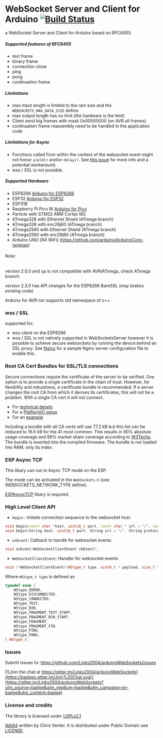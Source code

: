 WebSocket Server and Client for Arduino [![Build Status](https://github.com/Links2004/arduinoWebSockets/workflows/CI/badge.svg?branch=master)](https://github.com/Links2004/arduinoWebSockets/actions?query=workflow%3ACI+branch%3Amaster)
===========================================

a WebSocket Server and Client for Arduino based on RFC6455.


##### Supported features of RFC6455 #####
 - text frame
 - binary frame
 - connection close
 - ping
 - pong
 - continuation frame

##### Limitations #####
 - max input length is limited to the ram size and the ```WEBSOCKETS_MAX_DATA_SIZE``` define
 - max output length has no limit (the hardware is the limit)
 - Client send big frames with mask 0x00000000 (on AVR all frames)
 - continuation frame reassembly need to be handled in the application code

 ##### Limitations for Async #####
 - Functions called from within the context of the websocket event might not honor `yield()` and/or `delay()`.  See [this issue](https://github.com/Links2004/arduinoWebSockets/issues/58#issuecomment-192376395) for more info and a potential workaround.
 - wss / SSL is not possible.

##### Supported Hardware #####
 - ESP8266 [Arduino for ESP8266](https://github.com/esp8266/Arduino/)
 - ESP32 [Arduino for ESP32](https://github.com/espressif/arduino-esp32)
 - ESP31B
 - Raspberry Pi Pico W [Arduino for Pico](https://github.com/earlephilhower/arduino-pico)
 - Particle with STM32 ARM Cortex M3
 - ATmega328 with Ethernet Shield (ATmega branch)
 - ATmega328 with enc28j60 (ATmega branch)
 - ATmega2560 with Ethernet Shield (ATmega branch)
 - ATmega2560 with enc28j60 (ATmega branch)
 - Arduino UNO [R4 WiFi] (https://github.com/arduino/ArduinoCore-renesas)

###### Note: ######

  version 2.0.0 and up is not compatible with AVR/ATmega, check ATmega branch.

  version 2.3.0 has API changes for the ESP8266 BareSSL (may brakes existing code)

  Arduino for AVR not supports std namespace of c++.

### wss / SSL ###
 supported for:
 - wss client on the ESP8266
 - wss / SSL is not natively supported in WebSocketsServer however it is possible to achieve secure websockets
   by running the device behind an SSL proxy. See [Nginx](examples/Nginx/esp8266.ssl.reverse.proxy.conf) for a
   sample Nginx server configuration file to enable this.

### Root CA Cert Bundles for SSL/TLS connections ###

Secure connections require the certificate of the server to be verified. One option is to provide a single certificate in the chain of trust. However, for flexibility and robustness, a certificate bundle is recommended. If a server changes the root CA from which it derives its certificates, this will not be a problem. With a single CA cert it will not connect.

 - For [technical details](https://docs.espressif.com/projects/esp-idf/en/latest/esp32/api-reference/protocols/esp_crt_bundle.html)
 - For a [PlatformIO setup](https://github.com/Duckle29/esp32-certBundle/)
 - For an [example](examples/esp32/WebSocketClientSSLBundle/)

Including a bundle with all CA certs will use 77.2 kB but this list can be reduced to 16.5 kB for the 41 most common. This results in 90% absolute usage coverage and 99% market share coverage according to [W3Techs](https://w3techs.com/technologies/overview/ssl_certificate). The bundle is inserted into the compiled firmware. The bundle is not loaded into RAM, only its index.

### ESP Async TCP ###

This libary can run in Async TCP mode on the ESP.

The mode can be activated in the ```WebSockets.h``` (see WEBSOCKETS_NETWORK_TYPE define).

[ESPAsyncTCP](https://github.com/me-no-dev/ESPAsyncTCP) libary is required.


### High Level Client API ###

 - `begin` : Initiate connection sequence to the websocket host.
```c++
void begin(const char *host, uint16_t port, const char * url = "/", const char * protocol = "arduino");
void begin(String host, uint16_t port, String url = "/", String protocol = "arduino");
 ```
 - `onEvent`: Callback to handle for websocket events

 ```c++
 void onEvent(WebSocketClientEvent cbEvent);
 ```

 - `WebSocketClientEvent`: Handler for websocket events
 ```c++
 void (*WebSocketClientEvent)(WStype_t type, uint8_t * payload, size_t length)
 ```
Where `WStype_t type` is defined as:
  ```c++
  typedef enum {
      WStype_ERROR,
      WStype_DISCONNECTED,
      WStype_CONNECTED,
      WStype_TEXT,
      WStype_BIN,
      WStype_FRAGMENT_TEXT_START,
      WStype_FRAGMENT_BIN_START,
      WStype_FRAGMENT,
      WStype_FRAGMENT_FIN,
      WStype_PING,
      WStype_PONG,
  } WStype_t;
  ```

### Issues ###
Submit issues to: https://github.com/Links2004/arduinoWebSockets/issues

[![Join the chat at https://gitter.im/Links2004/arduinoWebSockets](https://badges.gitter.im/Join%20Chat.svg)](https://gitter.im/Links2004/arduinoWebSockets?utm_source=badge&utm_medium=badge&utm_campaign=pr-badge&utm_content=badge)

### License and credits ###

The library is licensed under [LGPLv2.1](https://github.com/Links2004/arduinoWebSockets/blob/master/LICENSE)

[libb64](http://libb64.sourceforge.net/) written by Chris Venter. It is distributed under Public Domain see [LICENSE](https://github.com/Links2004/arduinoWebSockets/blob/master/src/libb64/LICENSE).
